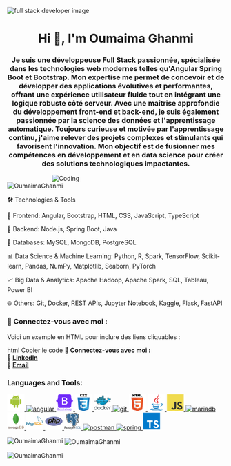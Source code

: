 

![full stack developer image](https://www.wingstechsolutions.com/wp-content/uploads/2022/03/full-stack-developer.gif)
<h1 align="center">Hi 👋, I'm Oumaima Ghanmi</h1>
<h3 align="center">Je suis une développeuse Full Stack passionnée, spécialisée dans les technologies web modernes telles qu'Angular Spring Boot et Bootstrap. Mon expertise me permet de concevoir et de développer des applications évolutives et performantes, offrant une expérience utilisateur fluide tout en intégrant une logique robuste côté serveur. Avec une maîtrise approfondie du développement front-end et back-end, je suis également passionnée par la science des données et l'apprentissage automatique. Toujours curieuse et motivée par l'apprentissage continu, j'aime relever des projets complexes et stimulants qui favorisent l'innovation. Mon objectif est de fusionner mes compétences en développement et en data science pour créer des solutions technologiques impactantes.</h3>
<img align="right" alt="Coding" width="400" src="https://camo.githubusercontent.com/5ddf73ad3a205111cf8c686f687fc216c2946a75005718c8da5b837ad9de78c9/68747470733a2f2f7468756d62732e6766796361742e636f6d2f4576696c4e657874446576696c666973682d736d616c6c2e676966">

<p align="left"> <img src="https://komarev.com/ghpvc/?username=OumaimaGhanmi&label=Profile%20views&color=0e75b6&style=flat" alt="OumaimaGhanmi" /> </p>


🛠️ Technologies & Tools

🎨 Frontend: Angular, Bootstrap, HTML, CSS, JavaScript, TypeScript

🔧 Backend: Node.js, Spring Boot, Java

💾 Databases: MySQL, MongoDB, PostgreSQL

📊 Data Science & Machine Learning: Python, R, Spark, TensorFlow, Scikit-learn, Pandas, NumPy, Matplotlib, Seaborn, PyTorch

📈 Big Data & Analytics: Apache Hadoop, Apache Spark, SQL, Tableau, Power BI

🌐 Others: Git, Docker, REST APIs, Jupyter Notebook, Kaggle, Flask, FastAPI


<h3 align="left">🔗 Connectez-vous avec moi :</h3>
<p align="left">

Voici un exemple en HTML pour inclure des liens cliquables :

html
Copier le code
🔗 **Connectez-vous avec moi :**  
**💼 [LinkedIn](https://www.linkedin.com/in/oghanmi01/)**  
**📧 [Email](oumaima.ghanmi15@gmail.com)**  

<h3 align="left">Languages and Tools:</h3>
<p align="left"> <a href="https://developer.android.com" target="_blank" rel="noreferrer"> <img src="https://raw.githubusercontent.com/devicons/devicon/master/icons/android/android-original-wordmark.svg" alt="android" width="40" height="40"/> </a> <a href="https://angular.io" target="_blank" rel="noreferrer"> <img src="https://angular.io/assets/images/logos/angular/angular.svg" alt="angular" width="40" height="40"/> </a> <a href="https://getbootstrap.com" target="_blank" rel="noreferrer"> <img src="https://raw.githubusercontent.com/devicons/devicon/master/icons/bootstrap/bootstrap-plain-wordmark.svg" alt="bootstrap" width="40" height="40"/> </a> <a href="https://www.w3schools.com/css/" target="_blank" rel="noreferrer"> <img src="https://raw.githubusercontent.com/devicons/devicon/master/icons/css3/css3-original-wordmark.svg" alt="css3" width="40" height="40"/> </a> <a href="https://www.docker.com/" target="_blank" rel="noreferrer"> <img src="https://raw.githubusercontent.com/devicons/devicon/master/icons/docker/docker-original-wordmark.svg" alt="docker" width="40" height="40"/> </a>  <a href="https://git-scm.com/" target="_blank" rel="noreferrer"> <img src="https://www.vectorlogo.zone/logos/git-scm/git-scm-icon.svg" alt="git" width="40" height="40"/> </a>  <a href="https://www.w3.org/html/" target="_blank" rel="noreferrer"> <img src="https://raw.githubusercontent.com/devicons/devicon/master/icons/html5/html5-original-wordmark.svg" alt="html5" width="40" height="40"/> </a> <a href="https://www.java.com" target="_blank" rel="noreferrer"> <img src="https://raw.githubusercontent.com/devicons/devicon/master/icons/java/java-original.svg" alt="java" width="40" height="40"/> </a> <a href="https://developer.mozilla.org/en-US/docs/Web/JavaScript" target="_blank" rel="noreferrer"> <img src="https://raw.githubusercontent.com/devicons/devicon/master/icons/javascript/javascript-original.svg" alt="javascript" width="40" height="40"/> </a> <a href="https://mariadb.org/" target="_blank" rel="noreferrer"> <img src="https://www.vectorlogo.zone/logos/mariadb/mariadb-icon.svg" alt="mariadb" width="40" height="40"/> </a> <a href="https://www.mongodb.com/" target="_blank" rel="noreferrer"> <img src="https://raw.githubusercontent.com/devicons/devicon/master/icons/mongodb/mongodb-original-wordmark.svg" alt="mongodb" width="40" height="40"/> </a> <a href="https://www.mysql.com/" target="_blank" rel="noreferrer"> <img src="https://raw.githubusercontent.com/devicons/devicon/master/icons/mysql/mysql-original-wordmark.svg" alt="mysql" width="40" height="40"/> </a>  <a href="https://www.php.net" target="_blank" rel="noreferrer"> <img src="https://raw.githubusercontent.com/devicons/devicon/master/icons/php/php-original.svg" alt="php" width="40" height="40"/> </a> <a href="https://www.postgresql.org" target="_blank" rel="noreferrer"> <img src="https://raw.githubusercontent.com/devicons/devicon/master/icons/postgresql/postgresql-original-wordmark.svg" alt="postgresql" width="40" height="40"/> </a> <a href="https://postman.com" target="_blank" rel="noreferrer"> <img src="https://www.vectorlogo.zone/logos/getpostman/getpostman-icon.svg" alt="postman" width="40" height="40"/> </a> <a href="https://spring.io/" target="_blank" rel="noreferrer"> <img src="https://www.vectorlogo.zone/logos/springio/springio-icon.svg" alt="spring" width="40" height="40"/> </a> <a href="https://www.typescriptlang.org/" target="_blank" rel="noreferrer"> <img src="https://raw.githubusercontent.com/devicons/devicon/master/icons/typescript/typescript-original.svg" alt="typescript" width="40" height="40"/> </a> 
<p><img align="left" src="https://github-readme-stats.vercel.app/api/top-langs?username=OumaimaGhanmi&show_icons=true&locale=en&layout=compact" alt="OumaimaGhanmi" /></p>

<p>&nbsp;<img align="center" src="https://github-readme-stats.vercel.app/api?username=OumaimaGhanmi&show_icons=true&locale=en" alt="OumaimaGhanmi" /></p>

<p><img align="center" src="https://github-readme-streak-stats.herokuapp.com/?user=OumaimaGhanmi&" alt="OumaimaGhanmi" /></p>

